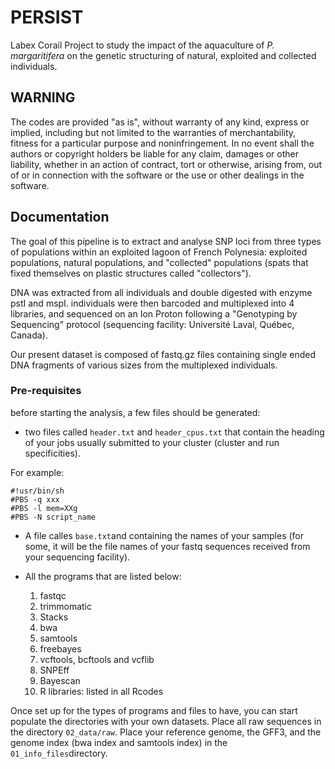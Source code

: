 # PERSIST
Labex Corail Project to study the impact of the aquaculture of *P. margaritifera* on the genetic structuring of natural, exploited and collected individuals.

## WARNING

The codes are provided "as is", without warranty of any kind, express or implied, including but not limited to the warranties of merchantability, fitness for a particular purpose and noninfringement. In no event shall the authors or copyright holders be liable for any claim, damages or other liability, whether in an action of contract, tort or otherwise, arising from, out of or in connection with the software or the use or other dealings in the software.


## Documentation

The goal of this pipeline is to extract and analyse SNP loci from three types of populations within an exploited lagoon of French Polynesia: exploited populations, natural populations, and "collected" populations (spats that fixed themselves on plastic structures called "collectors"). 

DNA was extracted from all individuals and double digested with enzyme pstI and mspI. individuals were then barcoded and multiplexed into 4 libraries, and sequenced on an Ion Proton following a "Genotyping by Sequencing" protocol (sequencing facility: Université Laval, Québec, Canada).

Our present dataset is composed of fastq.gz files containing single ended DNA fragments of various sizes from the multiplexed individuals.



### Pre-requisites

before starting the analysis, a few files should be generated:
* two files called `header.txt` and `header_cpus.txt` that contain the heading of your jobs usually submitted to your cluster (cluster and run specificities).

For example:
```
#!usr/bin/sh
#PBS -q xxx
#PBS -l mem=XXg
#PBS -N script_name
```

* A file calles `base.txt`and containing the names of your samples (for some, it will be the file names of your fastq sequences received from your sequencing facility).

* All the programs that are listed below:
  1. fastqc
  2. trimmomatic
  3. Stacks
  4. bwa
  5. samtools
  6. freebayes
  7. vcftools, bcftools and vcflib
  8. SNPEff
  9. Bayescan
  10. R libraries: listed in all Rcodes


Once set up for the types of programs and files to have, you can start populate the directories with your own datasets.
Place all raw sequences in the directory `02_data/raw`. Place your reference genome, the GFF3, and the genome index (bwa index and samtools index) in the `01_info_files`directory.
